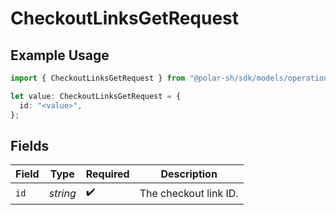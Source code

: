 # CheckoutLinksGetRequest

## Example Usage

```typescript
import { CheckoutLinksGetRequest } from "@polar-sh/sdk/models/operations/checkoutlinksget.js";

let value: CheckoutLinksGetRequest = {
  id: "<value>",
};
```

## Fields

| Field                 | Type                  | Required              | Description           |
| --------------------- | --------------------- | --------------------- | --------------------- |
| `id`                  | *string*              | :heavy_check_mark:    | The checkout link ID. |